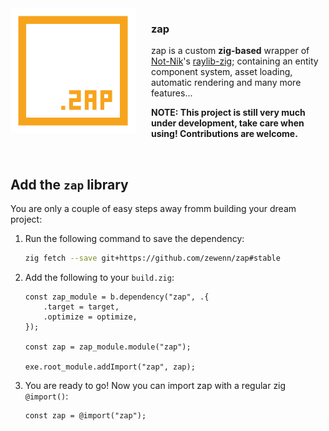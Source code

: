 <img src="./readme/logo_large.png" width="200" align="left" style="margin-right: 25px">

### **zap**

zap is a custom **zig-based** wrapper of [Not-Nik](https://github.com/Not-Nik)'s [raylib-zig](https://github.com/Not-Nik/raylib-zig); containing an entity component system, asset loading, automatic rendering and many more features...

**NOTE: This project is still very much under development, take care when using! Contributions are welcome.**

<br>

## Add the `zap` library

You are only a couple of easy steps away fromm building your dream project:

1. Run the following command to save the dependency:
   ```bash
   zig fetch --save git+https://github.com/zewenn/zap#stable
   ```
2. Add the following to your `build.zig`:

   ```zig
   const zap_module = b.dependency("zap", .{
       .target = target,
       .optimize = optimize,
   });

   const zap = zap_module.module("zap");

   exe.root_module.addImport("zap", zap);
   ```

3. You are ready to go! Now you can import zap with a regular zig `@import()`:
   ```zig
   const zap = @import("zap");
   ```
